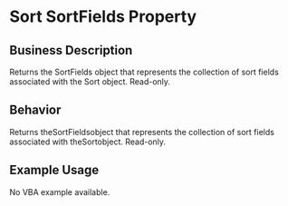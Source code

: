 # Sort SortFields Property

## Business Description
Returns the SortFields object that represents the collection of sort fields associated with the Sort object. Read-only.

## Behavior
Returns theSortFieldsobject that represents the collection of sort fields associated with theSortobject. Read-only.

## Example Usage
No VBA example available.